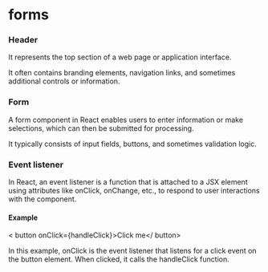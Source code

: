 # forms

### Header
 It represents the top section of a web page or application interface.

 It often contains branding elements, navigation links, and sometimes additional controls or information.

 ### Form

A form component in React enables users to enter information or make selections, which can then be submitted for processing.

It typically consists of input fields, buttons, and sometimes validation logic.

### Event listener

In React, an event listener is a function that is attached to a JSX element using attributes like onClick, onChange, etc., to respond to user interactions with the component.
#### Example
< button onClick={handleClick}>Click me</ button>

In this example, onClick is the event listener that listens for a click event on the button element. When clicked, it calls the handleClick function.


